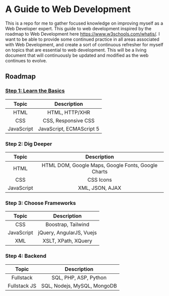 # A Guide to Web Development

This is a repo for me to gather focused knowledge on improving myself as a Web Developer expert. This guide to web development inspired by the roadmap to Web Development here https://www.w3schools.com/whatis/. I want to be able to provide some continued practice in all areas associated with Web Development, and create a sort of continuous refresher for myself on topics that are essential to web development. This will be a living document that will continuously be updated and modified as the web continues to evolve.


## Roadmap

### [Step 1: Learn the Basics](https://github.com/riceball1/guide-to-web-dev/tree/main/Step-1-Learn-The-Basics)

| Topic      | Description | 
| :-----------: | :-----------: |
| HTML      | HTML, HTTP/XHR       |
| CSS   | CSS, Responsive CSS        |
| JavaScript   | JavaScript, ECMAScript 5 |

### Step 2: Dig Deeper

| Topic      | Description | 
| :-----------: | :-----------: |
| HTML      | HTML DOM, Google Maps, Google Fonts, Google Charts      |
| CSS   | CSS Icons        |
| JavaScript   | XML, JSON, AJAX|

### Step 3: Choose Frameworks

| Topic      | Description | 
| :-----------: | :-----------: |
| CSS      | Boostrap, Tailwind      |
| JavaScript  | jQuery, AngularJS, Vuejs       |
| XML  | XSLT, XPath, XQuery |

### Step 4: Backend

| Topic      | Description | 
| :-----------: | :-----------: |
| Fullstack     | SQL, PHP, ASP, Python     |
| Fullstack JS  | SQL, Nodejs, MySQL, MongoDB      |
